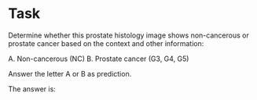 # Task
Determine whether this prostate histology image shows non-cancerous or prostate cancer based on the context and other information:

A. Non-cancerous (NC)
B. Prostate cancer (G3, G4, G5)

Answer the letter A or B as prediction.

The answer is:
